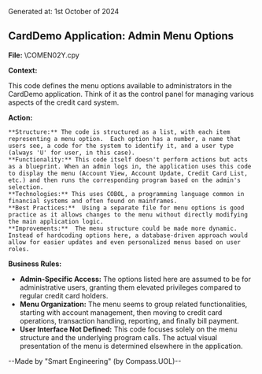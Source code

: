 Generated at: 1st October of 2024

##  CardDemo Application: Admin Menu Options

**File:**  \COMEN02Y.cpy

**Context:**

This code defines the menu options available to administrators in the CardDemo application.  Think of it as the control panel for managing various aspects of the credit card system.

**Action:**

	**Structure:** The code is structured as a list, with each item representing a menu option.  Each option has a number, a name that users see, a code for the system to identify it, and a user type (always 'U' for user, in this case).
	**Functionality:** This code itself doesn't perform actions but acts as a blueprint. When an admin logs in, the application uses this code to display the menu (Account View, Account Update, Credit Card List, etc.) and then runs the corresponding program based on the admin's selection. 
	**Technologies:** This uses COBOL, a programming language common in financial systems and often found on mainframes.
	**Best Practices:**  Using a separate file for menu options is good practice as it allows changes to the menu without directly modifying the main application logic.
	**Improvements:**  The menu structure could be made more dynamic. Instead of hardcoding options here, a database-driven approach would allow for easier updates and even personalized menus based on user roles. 

**Business Rules:**

* **Admin-Specific Access:**  The options listed here are assumed to be for administrative users, granting them elevated privileges compared to regular credit card holders.
* **Menu Organization:** The menu seems to group related functionalities, starting with account management, then moving to credit card operations, transaction handling, reporting, and finally bill payment.
* **User Interface Not Defined:**  This code focuses solely on the menu structure and the underlying program calls. The actual visual presentation of the menu is determined elsewhere in the application.

--Made by "Smart Engineering" (by Compass.UOL)--
